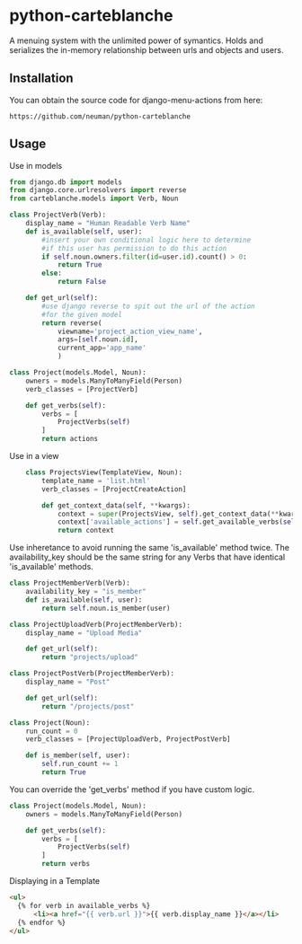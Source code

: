 python-carteblanche
===================

A menuing system with the unlimited power of symantics. Holds and serializes the in-memory relationship between urls and objects and users.


Installation
------------
You can obtain the source code for django-menu-actions from here:

    https://github.com/neuman/python-carteblanche

Usage
-----

Use in models

```python
from django.db import models
from django.core.urlresolvers import reverse
from carteblanche.models import Verb, Noun

class ProjectVerb(Verb):
    display_name = "Human Readable Verb Name"
    def is_available(self, user):
        #insert your own conditional logic here to determine 
        #if this user has permission to do this action
        if self.noun.owners.filter(id=user.id).count() > 0:
            return True
        else:
            return False

    def get_url(self):
        #use django reverse to spit out the url of the action 
        #for the given model
        return reverse(
            viewname='project_action_view_name', 
            args=[self.noun.id], 
            current_app='app_name'
            )

class Project(models.Model, Noun):
    owners = models.ManyToManyField(Person)
    verb_classes = [ProjectVerb]

    def get_verbs(self):
        verbs = [
            ProjectVerbs(self)
        ]
        return actions
```

Use in a view 

```python
    class ProjectsView(TemplateView, Noun):
        template_name = 'list.html'
        verb_classes = [ProjectCreateAction]

        def get_context_data(self, **kwargs):
            context = super(ProjectsView, self).get_context_data(**kwargs)
            context['available_actions'] = self.get_available_verbs(self.request.user)
            return context
```

Use inheretance to avoid running the same 'is_available' method twice.
The availability_key should be the same string for any Verbs that have identical 'is_available' methods.

```python
class ProjectMemberVerb(Verb):
    availability_key = "is_member"
    def is_available(self, user):
        return self.noun.is_member(user)

class ProjectUploadVerb(ProjectMemberVerb):
    display_name = "Upload Media"

    def get_url(self):
        return "projects/upload"

class ProjectPostVerb(ProjectMemberVerb):
    display_name = "Post"

    def get_url(self):
        return "/projects/post"

class Project(Noun):
    run_count = 0
    verb_classes = [ProjectUploadVerb, ProjectPostVerb]

    def is_member(self, user):
        self.run_count += 1
        return True
```

You can override the 'get_verbs'  method if you have custom logic.

```python
class Project(models.Model, Noun):
    owners = models.ManyToManyField(Person)

    def get_verbs(self):
        verbs = [
            ProjectVerbs(self)
        ]
        return verbs
```

Displaying in a Template

```html
<ul>
  {% for verb in available_verbs %}
      <li><a href="{{ verb.url }}">{{ verb.display_name }}</a></li>
  {% endfor %}
</ul>
```

